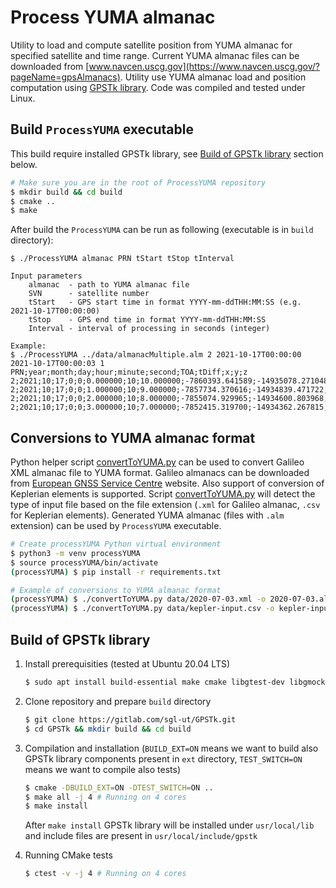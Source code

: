 # Process YUMA almanac
Utility to load and compute satellite position from YUMA almanac for specified satellite and time range. Current YUMA almanac files can be downloaded from [www.navcen.uscg.gov](https://www.navcen.uscg.gov/?pageName=gpsAlmanacs). Utility use YUMA almanac load and position computation using [GPSTk library](https://gitlab.com/sgl-ut/GPSTk). Code was compiled and tested under Linux.

## Build `ProcessYUMA` executable
This build require installed GPSTk library, see [Build of GPSTk library](#Build-of-GPSTk-library) section below. 
```bash
# Make sure you are in the root of ProcessYUMA repository
$ mkdir build && cd build
$ cmake ..
$ make
```
After build the `ProcessYUMA` can be run as following (executable is in `build` directory):
```
$ ./ProcessYUMA almanac PRN tStart tStop tInterval

Input parameters
    almanac  - path to YUMA almanac file
    SVN      - satellite number
    tStart   - GPS start time in format YYYY-mm-ddTHH:MM:SS (e.g. 2021-10-17T00:00:00)
    tStop    - GPS end time in format YYYY-mm-ddTHH:MM:SS
    Interval - interval of processing in seconds (integer)

Example:
$ ./ProcessYUMA ../data/almanacMultiple.alm 2 2021-10-17T00:00:00 2021-10-17T00:00:03 1
PRN;year;month;day;hour;minute;second;TOA;tDiff;x;y;z
2;2021;10;17;0;0;0.000000;10;10.000000;-7860393.641589;-14935078.271048;-19877604.623357
2;2021;10;17;0;0;1.000000;10;9.000000;-7857734.370616;-14934839.471722;-19878788.851615
2;2021;10;17;0;0;2.000000;10;8.000000;-7855074.929965;-14934600.803968;-19879972.632981
2;2021;10;17;0;0;3.000000;10;7.000000;-7852415.319700;-14934362.267815;-19881155.967426
```
## Conversions to YUMA almanac format

Python helper script [convertToYUMA.py](convertToYUMA.py) can be used to convert Galileo XML almanac file to YUMA format. Galileo almanacs can be downloaded from [European GNSS Service Centre](https://www.gsc-europa.eu/product-almanacs) website. Also support of conversion of Keplerian elements is supported. Script [convertToYUMA.py](convertToYUMA.py) will detect the type of input file based on the file extension (`.xml` for Galileo almanac, `.csv` for Keplerian elements). Generated YUMA almanac (files with `.alm` extension) can be used by `ProcessYUMA` executable.

```bash
# Create processYUMA Python virtual environment
$ python3 -m venv processYUMA
$ source processYUMA/bin/activate
(processYUMA) $ pip install -r requirements.txt

# Example of conversions to YUMA almanac format
(processYUMA) $ ./convertToYUMA.py data/2020-07-03.xml -o 2020-07-03.alm
(processYUMA) $ ./convertToYUMA.py data/kepler-input.csv -o kepler-input.alm
```


## Build of GPSTk library

1. Install prerequisities (tested at Ubuntu 20.04 LTS)
    ```bash
    $ sudo apt install build-essential make cmake libgtest-dev libgmock-dev doxygen graphviz
    ```
2. Clone repository and prepare `build` directory
    ```bash
    $ git clone https://gitlab.com/sgl-ut/GPSTk.git
    $ cd GPSTk && mkdir build && cd build
    ```
3. Compilation and installation (`BUILD_EXT=ON` means we want to build also GPSTk library components present in `ext` directory, `TEST_SWITCH=ON` means we want to compile also tests)
    ```bash
    $ cmake -DBUILD_EXT=ON -DTEST_SWITCH=ON .. 
    $ make all -j 4 # Running on 4 cores
    $ make install
    ```
    After `make install` GPSTk library will be installed under `usr/local/lib` and include files are present in `usr/local/include/gpstk`

4. Running CMake tests
    ```bash
    $ ctest -v -j 4 # Running on 4 cores
    ```
